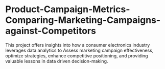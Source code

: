 # Product-Campaign-Metrics-Comparing-Marketing-Campaigns-against-Competitors
This project offers insights into how a consumer electronics industry leverages data analytics to Assess marketing campaign effectiveness, optimize strategies, enhance competitive positioning, and providing valuable lessons in data driven decision-making.
